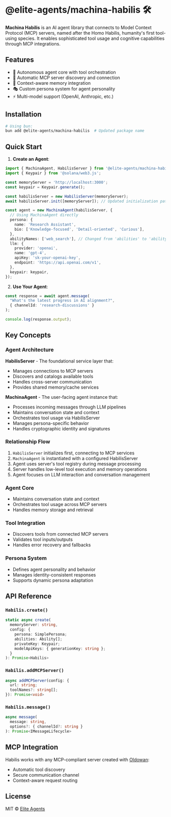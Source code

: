 # @elite-agents/machina-habilis 🛠️

**Machina Habilis** is an AI agent library that connects to Model Context Protocol (MCP) servers, named after the Homo Habilis, humanity's first tool-using species. It enables sophisticated tool usage and cognitive capabilities through MCP integrations.

## Features

- 🤖 Autonomous agent core with tool orchestration
- 🔗 Automatic MCP server discovery and connection
- 🧠 Context-aware memory integration
- 🎭 Custom persona system for agent personality
- ⚡ Multi-model support (OpenAI, Anthropic, etc.)

## Installation

```bash
# Using bun:
bun add @elite-agents/machina-habilis  # Updated package name
```

## Quick Start

1. **Create an Agent**:

```typescript
import { MachinaAgent, HabilisServer } from '@elite-agents/machina-habilis';
import { Keypair } from '@solana/web3.js';

const memoryServer = 'http://localhost:3000';
const keypair = Keypair.generate();

const habilisServer = new HabilisServer(memoryServer);
await habilisServer.init([memoryServer]); // Updated initialization pattern

const agent = new MachinaAgent(habilisServer, {
  // Using MachinaAgent directly
  persona: {
    name: 'Research Assistant',
    bio: ['Knowledge-focused', 'Detail-oriented', 'Curious'],
  },
  abilityNames: ['web_search'], // Changed from 'abilities' to 'abilityNames'
  llm: {
    provider: 'openai',
    name: 'gpt-4',
    apiKey: 'sk-your-openai-key',
    endpoint: 'https://api.openai.com/v1',
  },
  keypair: keypair,
});
```

2. **Use Your Agent**:

```typescript
const response = await agent.message(
  "What's the latest progress in AI alignment?",
  { channelId: 'research-discussions' }
);

console.log(response.output);
```

## Key Concepts

### Agent Architecture

**HabilisServer** - The foundational service layer that:

- Manages connections to MCP servers
- Discovers and catalogs available tools
- Handles cross-server communication
- Provides shared memory/cache services

**MachinaAgent** - The user-facing agent instance that:

- Processes incoming messages through LLM pipelines
- Maintains conversation state and context
- Orchestrates tool usage via HabilisServer
- Manages persona-specific behavior
- Handles cryptographic identity and signatures

### Relationship Flow

1. `HabilisServer` initializes first, connecting to MCP services
2. `MachinaAgent` is instantiated with a configured HabilisServer
3. Agent uses server's tool registry during message processing
4. Server handles low-level tool execution and memory operations
5. Agent focuses on LLM interaction and conversation management

### Agent Core

- Maintains conversation state and context
- Orchestrates tool usage across MCP servers
- Handles memory storage and retrieval

### Tool Integration

- Discovers tools from connected MCP servers
- Validates tool inputs/outputs
- Handles error recovery and fallbacks

### Persona System

- Defines agent personality and behavior
- Manages identity-consistent responses
- Supports dynamic persona adaptation

## API Reference

### `Habilis.create()`

```typescript
static async create(
  memoryServer: string,
  config: {
    persona: SimplePersona;
    abilities: Ability[];
    privateKey: Keypair;
    modelApiKeys: { generationKey: string };
  }
): Promise<Habilis>
```

### `Habilis.addMCPServer()`

```typescript
async addMCPServer(config: {
  url: string;
  toolNames?: string[];
}): Promise<void>
```

### `Habilis.message()`

```typescript
async message(
  message: string,
  options?: { channelId?: string }
): Promise<IMessageLifecycle>
```

## MCP Integration

Habilis works with any MCP-compliant server created with [Oldowan](https://github.com/elite-agents/oldowan):

- Automatic tool discovery
- Secure communication channel
- Context-aware request routing

## License

MIT © [Elite Agents](https://github.com/elite-agents)
